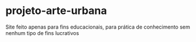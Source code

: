 # projeto-arte-urbana
Site feito apenas para fins educacionais, para prática de conhecimento sem nenhum tipo de fins lucrativos
